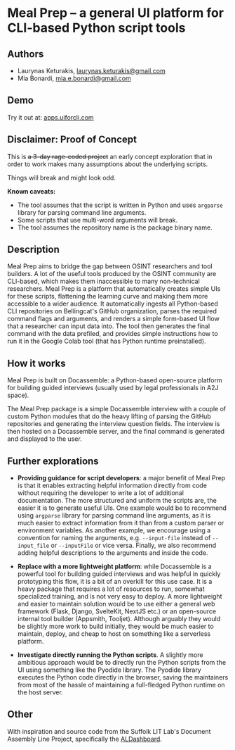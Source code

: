 # Meal Prep – a general UI platform for CLI-based Python script tools

## Authors

- Laurynas Keturakis, <laurynas.keturakis@gmail.com>
- Mia Bonardi, <mia.e.bonardi@gmail.com>

## Demo

Try it out at: [apps.uiforcli.com](https://apps.uiforcli.com)

## **Disclaimer: Proof of Concept**

This is ~~a 3-day rage-coded project~~ an early concept exploration that in order to work makes many assumptions about the underlying scripts.

Things will break and might look odd.

**Known caveats:**
- The tool assumes that the script is written in Python and uses `argparse` library for parsing command line arguments.
- Some scripts that use multi-word arguments will break.
- The tool assumes the repository name is the package binary name.

## Description

Meal Prep aims to bridge the gap between OSINT researchers and tool builders. A lot of the useful tools produced by the OSINT community are CLI-based, which makes them inaccessible to many non-technical researchers. Meal Prep is a platform that automatically creates simple UIs for these scripts, flattening the learning curve and making them more accessible to a wider audience. It automatically ingests all Python-based CLI repositories on Bellingcat's GitHub organization, parses the required command flags and arguments, and renders a simple form-based UI flow that a researcher can input data into. The tool then generates the final command with the data prefiled, and provides simple instructions how to run it in the Google Colab tool (that has Python runtime preinstalled).

## How it works

Meal Prep is built on Docassemble: a Python-based open-source platform for building guided interviews (usually used by legal professionals in A2J space).

The Meal Prep package is a simple Docassemble interview with a couple of custom Python modules that do the heavy lifting of parsing the GitHub repositories and generating the interview question fields. The interview is then hosted on a Docassemble server, and the final command is generated and displayed to the user.

## Further explorations

- **Providing guidance for script developers**: a major benefit of Meal Prep is that it enables extracting helpful information directly from code without requiring the developer to write a lot of additional documentation. The more structured and uniform the scripts are, the easier it is to generate useful UIs. One example would be to recommend using `argparse` library for parsing command line arguments, as it is much easier to extract information from it than from a custom parser or environment variables. As another example, we encourage using a convention for naming the arguments, e.g. `--input-file` instead of `--input_file` or `--inputFile` or vice versa. Finally, we also recommend adding helpful descriptions to the arguments and inside the code.

- **Replace with a more lightweight platform**: while Docassemble is a powerful tool for building guided interviews and was helpful in quickly prototyping this flow, it is a bit of an overkill for this use case. It is a heavy package that requires a lot of resources to run, somewhat specialized training, and is not very easy to deploy. A more lightweight and easier to maintain solution would be to use either a general web framework (Flask, Django, SvelteKit, NextJS etc.) or an open-source internal tool builder (Appsmith, Tooljet). Although arguably they would be slightly more work to build initially, they would be much easier to maintain, deploy, and cheap to host on something like a serverless platform.

- **Investigate directly running the Python scripts**. A slightly more ambitious approach would be to directly run the Python scripts from the UI using something like the Pyodide library. The Pyodide library executes the Python code directly in the browser, saving the maintainers from most of the hassle of maintaining a full-fledged Python runtime on the host server.

## Other

With inspiration and source code from the Suffolk LIT Lab's Document Assembly Line Project, specifically the [ALDashboard]( https://github.com/SuffolkLITLab/docassemble-ALDashboard).
